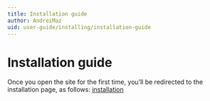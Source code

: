 ```yaml
---
title: Installation guide
author: AndreiMaz
uid: user-guide/installing/installation-guide
---
```

# Installation guide

Once you open the site for the first time, you’ll be redirected to the installation page, as follows:
[installation](user-guide/installing/_static/installation.jpg)
